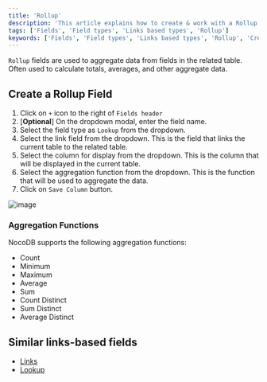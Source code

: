 ```yaml
---
title: 'Rollup'
description: 'This article explains how to create & work with a Rollup field.'
tags: ['Fields', 'Field types', 'Links based types', 'Rollup']
keywords: ['Fields', 'Field types', 'Links based types', 'Rollup', 'Create rollup field']
---
```



`Rollup` fields are used to aggregate data from fields in the related table. Often used to calculate totals, averages, and other aggregate data.

## Create a Rollup Field
1. Click on `+` icon to the right of `Fields header`
2. [**Optional**] On the dropdown modal, enter the field name.
3. Select the field type as `Lookup` from the dropdown.
4. Select the link field from the dropdown. This is the field that links the current table to the related table.
5. Select the column for display from the dropdown. This is the column that will be displayed in the current table.
6. Select the aggregation function from the dropdown. This is the function that will be used to aggregate the data.
7. Click on `Save Column` button.

![image](/img/v2/fields/rollup.png)

### Aggregation Functions
NocoDB supports the following aggregation functions:
- Count
- Minimum
- Maximum
- Average
- Sum
- Count Distinct
- Sum Distinct
- Average Distinct

## Similar links-based fields
- [Links](010.links.md)
- [Lookup](020.lookup.md)